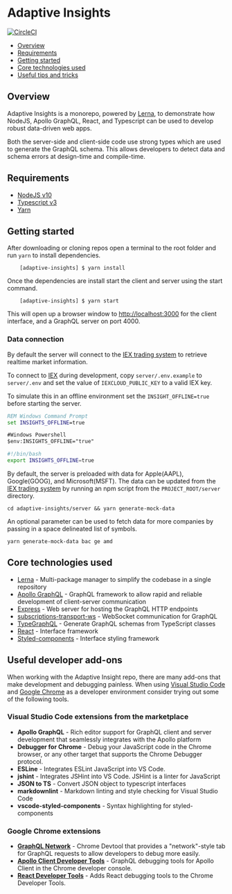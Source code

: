 # Adaptive Insights

[![CircleCI](https://circleci.com/gh/AdaptiveConsulting/adaptive-insights.svg?style=svg&circle-token=8dfbb24676c7e9d51bc4668cacec12d31104b0f6)](https://circleci.com/gh/AdaptiveConsulting/adaptive-insights)

- [Overview](#overview)
- [Requirements](#requirements)
- [Getting started](#getting-started)
- [Core technologies used](#core-technologies-used)
- [Useful tips and tricks](#useful-tips-and-tricks)

## Overview

Adaptive Insights is a monorepo, powered by [Lerna](https://github.com/lerna/lerna), to demonstrate how NodeJS, Apollo GraphQL, React, and Typescript can be used to develop robust data-driven web apps.

Both the server-side and client-side code use strong types which are used to generate the GraphQL schema. This allows developers to detect data and schema errors at design-time and compile-time.

## Requirements

- [NodeJS v10](https://nodejs.org/en/download/)
- [Typescript v3](https://www.npmjs.com/package/typescript)
- [Yarn](https://yarnpkg.com/en/docs/install)

## Getting started

After downloading or cloning repos open a terminal to the root folder and run `yarn` to install dependencies.

        [adaptive-insights] $ yarn install

Once the dependencies are install start the client and server using the start command.

        [adaptive-insights] $ yarn start

This will open up a browser window to [http://localhost:3000](http://localhost:3000) for the client interface, and a GraphQL server on port 4000.

### Data connection

By default the server will connect to the [IEX trading system](https://iextrading.com/) to retrieve realtime market information.

To connect to [IEX](https://iextrading.com/) during development, copy `server/.env.example` to `server/.env` and set the value of `IEXCLOUD_PUBLIC_KEY` to a valid IEX key.

To simulate this in an offline environment set the `INSIGHT_OFFLINE=true` before starting the server.

```cmd
REM Windows Command Prompt
set INSIGHTS_OFFLINE=true
```

```ps
#Windows Powershell
$env:INSIGHTS_OFFLINE="true"
```

```sh
#!/bin/bash
export INSIGHTS_OFFLINE=true
```

By default, the server is preloaded with data for Apple(AAPL), Google(GOOG), and Microsoft(MSFT). The data can be updated from the [IEX trading system](https://iextrading.com/) by running an npm script from the `PROJECT_ROOT/server` directory.

```console
cd adaptive-insights/server && yarn generate-mock-data
```

An optional parameter can be used to fetch data for more companies by passing in a space delineated list of symbols.

```console
yarn generate-mock-data bac ge amd
```

## Core technologies used

- [Lerna](https://github.com/lerna/lerna) - Multi-package manager to simplify the codebase in a single repository
- [Apollo GraphQL](https://www.apollographql.com/) - GraphQL framework to allow rapid and reliable development of client-server communication
- [Express](https://expressjs.com/) - Web server for hosting the GraphQL HTTP endpoints
- [subscriptions-transport-ws](https://github.com/apollographql/subscriptions-transport-ws) - WebSocket communication for GraphQL
- [TypeGraphQL](https://typegraphql.ml/) - Generate GraphQL schemas from TypeScript classes
- [React](https://reactjs.org/) - Interface framework
- [Styled-components](https://www.styled-components.com/) - Interface styling framework

## Useful developer add-ons

When working with the Adaptive Insight repo, there are many add-ons that make development and debugging painless. When using [Visual Studio Code](https://code.visualstudio.com/) and [Google Chrome](https://www.google.com/chrome/) as a developer environment consider trying out some of the following tools.

### Visual Studio Code extensions from the marketplace

- **Apollo GraphQL** - Rich editor support for GraphQL client and server development that seamlessly integrates with the Apollo platform
- **Debugger for Chrome** - Debug your JavaScript code in the Chrome browser, or any other target that supports the Chrome Debugger protocol.
- **ESLine** - Integrates ESLint JavaScript into VS Code.
- **jshint** - Integrates JSHint into VS Code. JSHint is a linter for JavaScript
- **JSON to TS** - Convert JSON object to typescript interfaces
- **markdownlint** - Markdown linting and style checking for Visual Studio Code
- **vscode-styled-components** - Syntax highlighting for styled-components

### Google Chrome extensions

- [**GraphQL Network**](https://github.com/Ghirro/graphql-network) - Chrome Devtool that provides a "network"-style tab for GraphQL requests to allow developers to debug more easily.
- [**Apollo Client Developer Tools**](https://github.com/apollographql/apollo-client-devtools) - GraphQL debugging tools for Apollo Client in the Chrome developer console.
- [**React Developer Tools**](https://github.com/facebook/react-devtools) - Adds React debugging tools to the Chrome Developer Tools.
